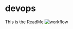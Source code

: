 # devops

This is the ReadMe
![workflow](https://github.com/larissaspascascio/devops/actions/workflows/main.yml/badge.svg)